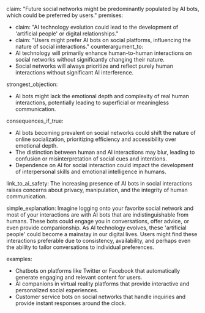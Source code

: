 claim: "Future social networks might be predominantly populated by AI bots, which could be preferred by users."
premises:
  - claim: "AI technology evolution could lead to the development of 'artificial people' or digital relationships."
  - claim: "Users might prefer AI bots on social platforms, influencing the nature of social interactions."
counterargument_to:
  - AI technology will primarily enhance human-to-human interactions on social networks without significantly changing their nature.
  - Social networks will always prioritize and reflect purely human interactions without significant AI interference.

strongest_objection:
  - AI bots might lack the emotional depth and complexity of real human interactions, potentially leading to superficial or meaningless communication.

consequences_if_true:
  - AI bots becoming prevalent on social networks could shift the nature of online socialization, prioritizing efficiency and accessibility over emotional depth.
  - The distinction between human and AI interactions may blur, leading to confusion or misinterpretation of social cues and intentions.
  - Dependence on AI for social interaction could impact the development of interpersonal skills and emotional intelligence in humans.

link_to_ai_safety:
  The increasing presence of AI bots in social interactions raises concerns about privacy, manipulation, and the integrity of human communication.

simple_explanation:
  Imagine logging onto your favorite social network and most of your interactions are with AI bots that are indistinguishable from humans. These bots could engage you in conversations, offer advice, or even provide companionship. As AI technology evolves, these 'artificial people' could become a mainstay in our digital lives. Users might find these interactions preferable due to consistency, availability, and perhaps even the ability to tailor conversations to individual preferences.

examples:
  - Chatbots on platforms like Twitter or Facebook that automatically generate engaging and relevant content for users.
  - AI companions in virtual reality platforms that provide interactive and personalized social experiences.
  - Customer service bots on social networks that handle inquiries and provide instant responses around the clock.